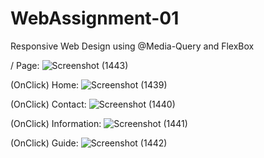 # WebAssignment-01
Responsive Web Design using @Media-Query and FlexBox

/ Page:
![Screenshot (1443)](https://github.com/Chaitya02/WebAssignment-01/assets/112513370/3a288234-d32d-4040-b2cf-ba4b9da1839d)

(OnClick)
Home:
![Screenshot (1439)](https://github.com/Chaitya02/WebAssignment-01/assets/112513370/5017200a-eecf-48c3-9a79-ecd442840e9f)

(OnClick)
Contact:
![Screenshot (1440)](https://github.com/Chaitya02/WebAssignment-01/assets/112513370/689028f8-8498-4d0f-9ac9-37c9e71e868e)

(OnClick)
Information:
![Screenshot (1441)](https://github.com/Chaitya02/WebAssignment-01/assets/112513370/be4d53c3-8fe4-4023-85eb-ac5a87d7abe7)

(OnClick)
Guide:
![Screenshot (1442)](https://github.com/Chaitya02/WebAssignment-01/assets/112513370/e4101524-96d7-4d6e-88b5-bd95dbd69f24)
